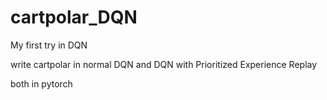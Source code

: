 # cartpolar_DQN
My first try in DQN

write cartpolar in normal DQN and DQN with Prioritized Experience Replay

both in pytorch
